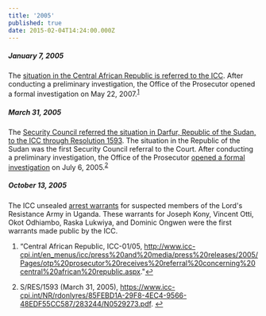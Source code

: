 ```yaml
---
title: '2005'
published: true
date: 2015-02-04T14:24:00.000Z
---
```



##### January 7, 2005

The [situation in the Central African Republic is referred to the ICC](https://www.legal-tools.org/uploads/tx_ltpdb/ICCProsecutor_receives_Referral_Concerning_CAR_01.pdf). After conducting a preliminary investigation, the Office of the Prosecutor opened a formal investigation on May 22, 2007.<sup id="fnref:source2005jan"><a class="footnote" href="#fn:source2005jan">1</a></sup>

##### March 31, 2005

The [Security Council referred the situation in Darfur, Republic of the Sudan, to the ICC through Resolution 1593](http://www.icc-cpi.int/NR/rdonlyres/85FEBD1A-29F8-4EC4-9566-48EDF55CC587/283244/N0529273.pdf). The situation in the Republic of the Sudan was the first Security Council referral to the Court. After conducting a preliminary investigation, the Office of the Prosecutor [opened a formal investigation](https://www.icc-cpi.int/Pages/item.aspx?name=the+prosecutor+of+the+icc+opens+investigation+in+darfur) on July 6, 2005.<sup id="fnref:source2005mar"><a class="footnote" href="#fn:source2005mar">2</a></sup>

##### October 13, 2005

The ICC unsealed [arrest warrants](https://www.icc-cpi.int/pages/item.aspx?name=warrant%20of%20arrest%20unsealed%20against%20five%20lra%20commanders) for suspected members of the Lord's Resistance Army in Uganda. These warrants for Joseph Kony, Vincent Otti, Okot Odhiambo, Raska Lukwiya, and Dominic Ongwen were the first warrants made public by the ICC.

<div class="footnotes"><ol><li id="fn:source2005jan"><p>&ldquo;Central African Republic, ICC-01/05, <a href="http://www.icc-cpi.int/en_menus/icc/press%20and%20media/press%20releases/2005/Pages/otp%20prosecutor%20receives%20referral%20concerning%20central%20african%20republic.aspx">http://www.icc-cpi.int/en_menus/icc/press%20and%20media/press%20releases/2005/Pages/otp%20prosecutor%20receives%20referral%20concerning%20central%20african%20republic.aspx</a>."<a class="reversefootnote" href="#fnref:source2005jan">↩</a></p></li><li id="fn:source2005mar"><p>S/RES/1593 (March 31, 2005),&nbsp;<a href="https://www.icc-cpi.int/NR/rdonlyres/85FEBD1A-29F8-4EC4-9566-48EDF55CC587/283244/N0529273.pdf">https://www.icc-cpi.int/NR/rdonlyres/85FEBD1A-29F8-4EC4-9566-48EDF55CC587/283244/N0529273.pdf</a>. <a class="reversefootnote" href="#fnref:source2005mar">↩</a></p></li></ol></div>